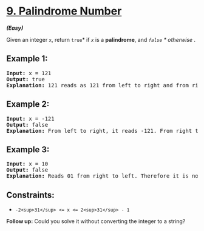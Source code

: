 # [9. Palindrome Number](https://leetcode.com/problems/palindrome-number/)

***(Easy)***

Given an integer `x`, return `true`* if *`x`* is a ****palindrome****, and *`false` * otherwise* .

## **Example 1:**

<pre><strong>Input:</strong> x = 121
<strong>Output:</strong> true
<strong>Explanation:</strong> 121 reads as 121 from left to right and from right to left.
</pre>

## **Example 2:**

<pre><strong>Input:</strong> x = -121
<strong>Output:</strong> false
<strong>Explanation:</strong> From left to right, it reads -121. From right to left, it becomes 121-. Therefore it is not a palindrome.
</pre>

## **Example 3:**

<pre><strong>Input:</strong> x = 10
<strong>Output:</strong> false
<strong>Explanation:</strong> Reads 01 from right to left. Therefore it is not a palindrome.
</pre>

## **Constraints:**

* `-2<sup>31</sup> <= x <= 2<sup>31</sup> - 1`

**Follow up:** Could you solve it without converting the integer to a string?
